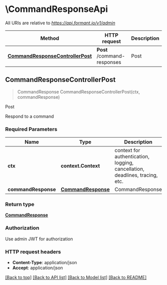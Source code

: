 # \CommandResponseApi

All URIs are relative to *https://api.formant.io/v1/admin*

Method | HTTP request | Description
------------- | ------------- | -------------
[**CommandResponseControllerPost**](CommandResponseApi.md#CommandResponseControllerPost) | **Post** /command-responses | Post



## CommandResponseControllerPost

> CommandResponse CommandResponseControllerPost(ctx, commandResponse)

Post

Respond to a command

### Required Parameters


Name | Type | Description  | Notes
------------- | ------------- | ------------- | -------------
**ctx** | **context.Context** | context for authentication, logging, cancellation, deadlines, tracing, etc.
**commandResponse** | [**CommandResponse**](CommandResponse.md)| CommandResponse | 

### Return type

[**CommandResponse**](CommandResponse.md)

### Authorization

Use admin JWT for authorization

### HTTP request headers

- **Content-Type**: application/json
- **Accept**: application/json

[[Back to top]](#) [[Back to API list]](../README.md#documentation-for-api-endpoints)
[[Back to Model list]](../README.md#documentation-for-models)
[[Back to README]](../README.md)

